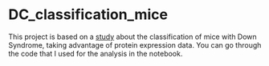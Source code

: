 # DC_classification_mice

This project is based on a [study](https://journals.plos.org/plosone/article?id=10.1371/journal.pone.0129126) about the classification of mice with Down Syndrome, taking advantage of protein expression data. You can go through the code that I used for the analysis in the notebook. 

